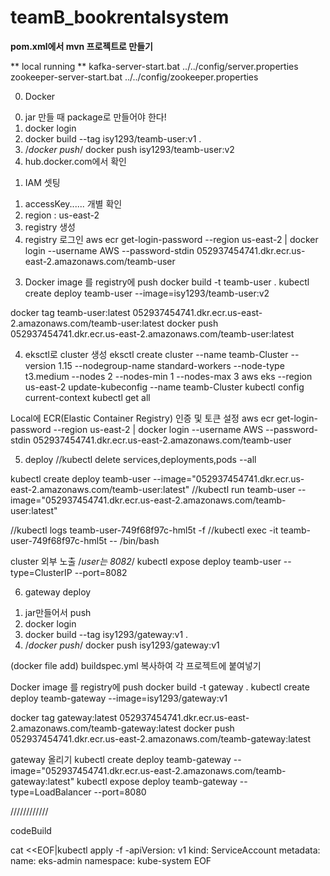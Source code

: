 # teamB_bookrentalsystem


**pom.xml에서 mvn 프로젝트로 만들기**

** local running **
kafka-server-start.bat ../../config/server.properties
zookeeper-server-start.bat ../../config/zookeeper.properties

0. Docker 
  0) jar 만들 때 package로 만들어야 한다!
  1) docker login
  2) docker build --tag isy1293/teamb-user:v1 .
  3) /*docker push*/
  docker push isy1293/teamb-user:v2
  4) hub.docker.com에서 확인
  
1. IAM 셋팅
1) accessKey...... 개별 확인
2) region : us-east-2
3) registry 생성
4) registry 로그인
aws ecr get-login-password --region us-east-2 | docker login --username AWS --password-stdin 052937454741.dkr.ecr.us-east-2.amazonaws.com/teamb-user

3. Docker image 를 registry에 push
  docker build -t teamb-user . 
  kubectl create deploy teamb-user --image=isy1293/teamb-user:v2

  docker tag teamb-user:latest 052937454741.dkr.ecr.us-east-2.amazonaws.com/teamb-user:latest
  docker push 052937454741.dkr.ecr.us-east-2.amazonaws.com/teamb-user:latest

4. eksctl로 cluster 생성
eksctl create cluster --name teamb-Cluster --version 1.15 --nodegroup-name standard-workers --node-type t3.medium --nodes 2 --nodes-min 1 --nodes-max 3
aws eks --region us-east-2 update-kubeconfig --name teamb-Cluster
kubectl config current-context
kubectl get all

Local에 ECR(Elastic Container Registry) 인증 및 토큰 설정
aws ecr get-login-password --region us-east-2 | docker login --username AWS --password-stdin 052937454741.dkr.ecr.us-east-2.amazonaws.com/teamb-user

5. deploy
//kubectl delete services,deployments,pods --all

kubectl create deploy teamb-user --image="052937454741.dkr.ecr.us-east-2.amazonaws.com/teamb-user:latest"
//kubectl run teamb-user --image="052937454741.dkr.ecr.us-east-2.amazonaws.com/teamb-user:latest"

//kubectl logs teamb-user-749f68f97c-hml5t -f
//kubectl exec -it teamb-user-749f68f97c-hml5t -- /bin/bash

cluster 외부 노출 /*user는 8082*/
kubectl expose deploy teamb-user --type=ClusterIP --port=8082 
  

6. gateway deploy
 
1) jar만들어서 push
 1) docker login
  2) docker build --tag isy1293/gateway:v1 .
  3) /*docker push*/
  docker push isy1293/gateway:v1
  
  (docker file add)
  buildspec.yml 복사하여 각 프로젝트에 붙여넣기


Docker image 를 registry에 push
  docker build -t gateway .
  kubectl create deploy teamb-gateway --image=isy1293/gateway:v1

  docker tag gateway:latest 052937454741.dkr.ecr.us-east-2.amazonaws.com/teamb-gateway:latest
  docker push 052937454741.dkr.ecr.us-east-2.amazonaws.com/teamb-gateway:latest

gateway 올리기
  kubectl create deploy teamb-gateway --image="052937454741.dkr.ecr.us-east-2.amazonaws.com/teamb-gateway:latest"
kubectl expose deploy teamb-gateway --type=LoadBalancer --port=8080



////////////

codeBuild

cat <<EOF|kubectl apply -f -apiVersion: v1 kind: ServiceAccount metadata: name: eks-admin namespace: kube-system EOF
